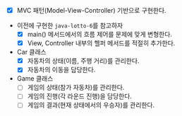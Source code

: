 - [x] MVC 패턴(Model-View-Controller) 기반으로 구현한다.
- 이전에 구현한 `java-lotto-6`를 참고하자
  - [x] main() 메서드에서의 흐름 제어를 문제에 맞게 변형한다.
  - [x] View, Controller 내부의 헬퍼 메서드를 적절히 추가한다.
- Car 클래스
  - [x] 자동차의 상태(이름, 주행 거리)를 관리한다.
  - [x] 자동차의 이동을 담당한다.
- Game 클래스
  - [ ] 게임의 상태(참가 자동차)를 관리한다.
  - [ ] 게임의 진행(각 라운드 진행)을 담당한다.
  - [ ] 게임의 결과(현재 상태에서의 우승자)를 관리한다.

